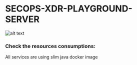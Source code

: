 # SECOPS-XDR-PLAYGROUND-SERVER
![alt text](https://i.ibb.co/vvMdcYr/Screen-Shot-2021-10-21-at-17-10-07.png)


### Check the resources consumptions:
All services are using slim java docker image
